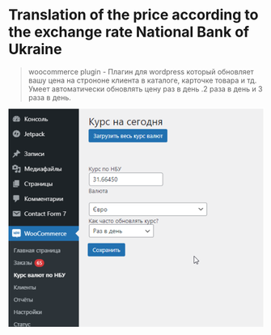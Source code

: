# Translation of the price according to the exchange rate National Bank of Ukraine

>woocommerce plugin - Плагин для wordpress который обновляет вашу цена на строноне клиента в каталоге, карточке товара и тд. Умеет автоматически обновлять цену раз в день .2 раза в день и 3 раза в день.


![alt demo module creator](Screenshot_1.png "Title")